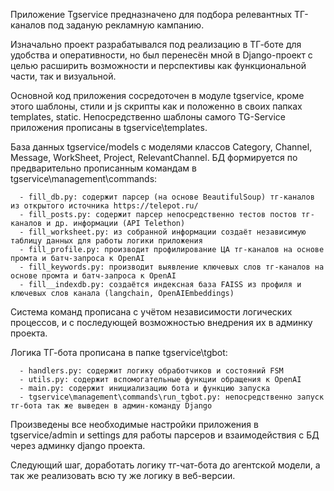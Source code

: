 Приложение Tgservice предназначено для подбора релевантных ТГ-каналов под заданую рекламную кампанию.

Изначально проект разрабатывался под реализацию в ТГ-боте для удобства и оперативности, но был перенесён мной в Django-проект с целью
расширить возможности и перспективы как функциональной части, так и визуальной.

Основной код приложения сосредоточен в модуле tgservice, кроме этого шаблоны, стили и js скрипты как и положенно в своих папках 
templates, static. Непосредственно шаблоны самого TG-Service приложения прописаны в tgservice\templates.

База данных tgservice/models с моделями классов Category, Channel, Message, WorkSheet, Project, RelevantChannel.
БД формируется по предварительно прописанным командам в tgservice\management\commands:

      - fill_db.py: содержит парсер (на основе BeautifulSoup) тг-каналов из открытого источника https://telepot.ru/
      - fill_posts.py: содержит парсер непосредственно тестов постов тг-каналов и др. информации (API Telethon)
      - fill_worksheet.py: из собранной информации создаёт независимую таблицу данных для работы логики приложения
      - fill_profile.py: производит профилирование ЦА тг-каналов на основе промта и батч-запроса к OpenAI
      - fill_keywords.py: производит выявление ключевых слов тг-каналов на основе промта и батч-запроса к OpenAI
      - fill__indexdb.py: создаётся индексная база FAISS из профиля и ключевых слов канала (langchain, OpenAIEmbeddings)
      
Система команд прописана с учётом независимости логических процессов, и с последующей возможностью внедрения их в админку проекта.

Логика ТГ-бота прописана в папке tgservice\tgbot:

      - handlers.py: содержит логику обработчиков и состояний FSM
      - utils.py: содержит вспомогательные функции обращения к OpenAI
      - main.py: содержит инициализацию бота и функцию запуска
      - tgservice\management\commands\run_tgbot.py: непосредственно запуск тг-бота так же выведен в админ-команду Django
      
Произведены все необходимые настройки приложения в tgservice/admin и settings для работы парсеров и взаимодействия с БД через админку django проекта.

Следующий шаг, доработать логику тг-чат-бота до агентской модели, а так же реализовать всю ту же логику в веб-версии.